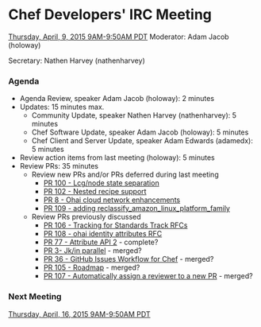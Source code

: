 # Chef Developers' IRC Meeting

[Thursday, April, 9, 2015 9AM-9:50AM PDT](http://www.timeanddate.com/worldclock/fixedtime.html?msg=%23chef-hacking+developers%27+meeting&iso=20150409T12&p1=419&am=50)
Moderator:  Adam Jacob (holoway)

Secretary:  Nathen Harvey (nathenharvey)

### Agenda
* Agenda Review, speaker Adam Jacob (holoway): 2 minutes
* Updates: 15 minutes max.
  * Community Update, speaker Nathen Harvey (nathenharvey): 5 minutes
  * Chef Software Update, speaker Adam Jacob (holoway): 5 minutes
  * Chef Client and Server Update, speaker Adam Edwards (adamedx): 5 minutes
* Review action items from last meeting (holoway): 5 minutes
* Review PRs:  35 minutes
  * Review new PRs and/or PRs deferred during last meeting
    * [PR 100 - Lcg/node state separation](https://github.com/chef/chef-rfc/pull/100)
    * [PR 102 - Nested recipe support](https://github.com/chef/chef-rfc/pull/102)
    * [PR 8 - Ohai cloud network enhancements](https://github.com/chef/chef-rfc/pull/8)
    * [PR 109 - adding reclassify_amazon_linux_platform_family](https://github.com/chef/chef-rfc/pull/109)
  * Review PRs previously discussed
    * [PR 106 - Tracking for Standards Track RFCs](https://github.com/chef/chef-rfc/pull/106)
    * [PR 108 - ohai identity attributes RFC](https://github.com/chef/chef-rfc/pull/108)
    * [PR 77 - Attribute API 2](https://github.com/chef/chef-rfc/pull/77) - complete?
    * [PR 3- Jk/in parallel](https://github.com/chef/chef-rfc/pull/3) - merged?
    * [PR 36 - GitHub Issues Workflow for Chef](https://github.com/chef/chef-rfc/pull/36) - merged?
    * [PR 105 - Roadmap](https://github.com/chef/chef-rfc/pull/105) - merged?
    * [PR 107 - Automatically assign a reviewer to a new PR](https://github.com/chef/chef-rfc/pull/107) - merged?


### Next Meeting

[Thursday, April, 16, 2015 9AM-9:50AM PDT](http://www.timeanddate.com/worldclock/fixedtime.html?msg=%23chef-hacking+developers%27+meeting&iso=20150416T12&p1=419&am=50)